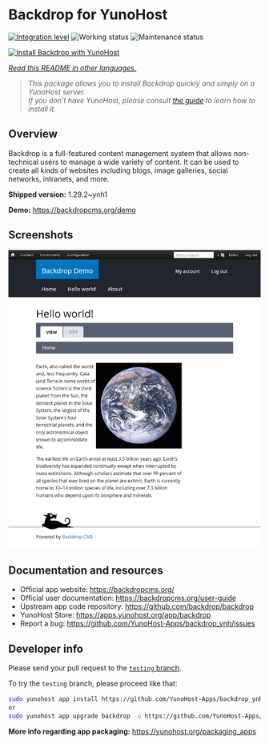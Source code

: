 <!--
N.B.: This README was automatically generated by <https://github.com/YunoHost/apps/tree/master/tools/readme_generator>
It shall NOT be edited by hand.
-->

# Backdrop for YunoHost

[![Integration level](https://dash.yunohost.org/integration/backdrop.svg)](https://ci-apps.yunohost.org/ci/apps/backdrop/) ![Working status](https://ci-apps.yunohost.org/ci/badges/backdrop.status.svg) ![Maintenance status](https://ci-apps.yunohost.org/ci/badges/backdrop.maintain.svg)

[![Install Backdrop with YunoHost](https://install-app.yunohost.org/install-with-yunohost.svg)](https://install-app.yunohost.org/?app=backdrop)

*[Read this README in other languages.](./ALL_README.md)*

> *This package allows you to install Backdrop quickly and simply on a YunoHost server.*  
> *If you don't have YunoHost, please consult [the guide](https://yunohost.org/install) to learn how to install it.*

## Overview

Backdrop is a full-featured content management system that allows non-technical users to manage a wide variety of content. It can be used to create all kinds of websites including blogs, image galleries, social networks, intranets, and more.


**Shipped version:** 1.29.2~ynh1

**Demo:** <https://backdropcms.org/demo>

## Screenshots

![Screenshot of Backdrop](./doc/screenshots/Hello_world.png)

## Documentation and resources

- Official app website: <https://backdropcms.org/>
- Official user documentation: <https://backdropcms.org/user-guide>
- Upstream app code repository: <https://github.com/backdrop/backdrop>
- YunoHost Store: <https://apps.yunohost.org/app/backdrop>
- Report a bug: <https://github.com/YunoHost-Apps/backdrop_ynh/issues>

## Developer info

Please send your pull request to the [`testing` branch](https://github.com/YunoHost-Apps/backdrop_ynh/tree/testing).

To try the `testing` branch, please proceed like that:

```bash
sudo yunohost app install https://github.com/YunoHost-Apps/backdrop_ynh/tree/testing --debug
or
sudo yunohost app upgrade backdrop -u https://github.com/YunoHost-Apps/backdrop_ynh/tree/testing --debug
```

**More info regarding app packaging:** <https://yunohost.org/packaging_apps>
